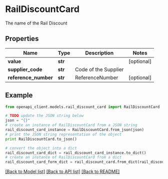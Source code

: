 # RailDiscountCard

The name of the Rail Discount

## Properties
Name | Type | Description | Notes
------------ | ------------- | ------------- | -------------
**value** | **str** |  | [optional] 
**supplier_code** | **str** | Code of the Supplier | 
**reference_number** | **str** | ReferenceNumber | [optional] 

## Example

```python
from openapi_client.models.rail_discount_card import RailDiscountCard

# TODO update the JSON string below
json = "{}"
# create an instance of RailDiscountCard from a JSON string
rail_discount_card_instance = RailDiscountCard.from_json(json)
# print the JSON string representation of the object
print RailDiscountCard.to_json()

# convert the object into a dict
rail_discount_card_dict = rail_discount_card_instance.to_dict()
# create an instance of RailDiscountCard from a dict
rail_discount_card_form_dict = rail_discount_card.from_dict(rail_discount_card_dict)
```
[[Back to Model list]](../README.md#documentation-for-models) [[Back to API list]](../README.md#documentation-for-api-endpoints) [[Back to README]](../README.md)


